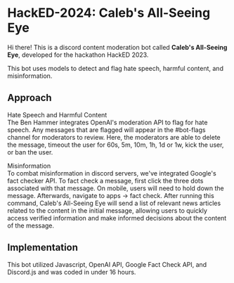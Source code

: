 # HackED-2024: Caleb's All-Seeing Eye
Hi there! This is a discord content moderation bot called **Caleb's All-Seeing Eye**, developed for the hackathon HackED 2023. 

This bot uses models to detect and flag hate speech, harmful content, and misinformation.

## Approach
Hate Speech and Harmful Content  
The Ben Hammer integrates OpenAI's moderation API to flag for hate speech. Any messages that are flagged will appear in the #bot-flags channel for moderators to review. Here, the moderators are able to delete the message, timeout the user for 60s, 5m, 10m, 1h, 1d or 1w, kick the user, or ban the user. 

Misinformation  
To combat misinformation in discord servers, we've integrated Google's fact checker API. To fact check a message, first click the three dots associated with that message. On mobile, users will need to hold down the message. Afterwards, navigate to apps -> fact check. After running this command, Caleb's All-Seeing Eye will send a list of relevant news articles related to the content in the initial message, allowing users to quickly access verified information and make informed decisions about the content of the message.

## Implementation
This bot utilized Javascript, OpenAI API, Google Fact Check API, and Discord.js and was coded in under 16 hours.
